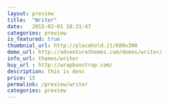 ```yaml
---
layout: preview
title:  "Writer"
date:   2015-02-01 18:31:47
categories: preview
is_featured: true
thumbnial_url: http://placehold.it/600x300
demo_url: http://adventurethemes.com/demos/writer/
info_url: themes/writer
buy_url : http://wrapboostrap.com/
description: this is desc
price: 15
permalink: /preview/writer
categories: preview
---
```

